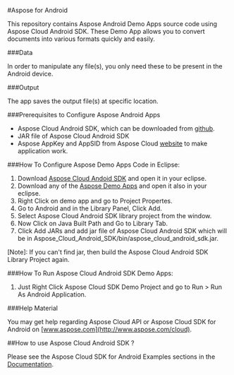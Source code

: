 #Aspose for Android

This repository contains Aspose Android Demo Apps source code using Aspose Cloud Android SDK. 
These Demo App allows you to convert documents into various formats quickly and easily. 

###Data

In order to manipulate any file(s), you only need these to be present in the Android device.

###Output

The app saves the output file(s) at specific location.

###Prerequisites to Configure Aspose Android Apps

- Aspose Cloud Android SDK, which can be downloaded from [github](https://github.com/asposeforcloud/Aspose_Cloud_SDK_For_Android).
- JAR file of Aspose Cloud Android SDK
- Aspose AppKey and AppSID from Aspose Cloud [website](https://cloud.aspose.com) to make application work.

###How To Configure Aspose Demo Apps Code in Eclipse:
1. Download [Aspose Cloud Andoid SDK](https://github.com/asposeforcloud/Aspose_Cloud_SDK_For_Android) and open it in your eclipse.
2. Download any of the [Aspose Demo Apps](https://github.com/asposemarketplace/Aspose_for_Android) and open it also in your eclipse.
3. Right Click on demo app and go to Project Propertes.
4. Go to Android and in the Library Panel, Click Add.
5. Select Aspose Cloud Android SDK library project from the window.
6. Now Click on Java Built Path and Go to Library Tab.
7. Click Add JARs and add jar file of Aspose Cloud Android SDK which will be in Aspose_Cloud_Android_SDK/bin/aspose_cloud_android_sdk.jar.

[Note]: If you can't find jar, then build the Aspose Cloud Android SDK Library Project again.

###How To Run Aspose Cloud Android SDK Demo Apps:
1. Just Right Click Aspose Cloud SDK Demo Project and go to Run > Run As Android Application.

###Help Material

You may get help regarding Aspose Cloud API or Aspose Cloud SDK for Android on [www.aspose.com](http://www.aspose.com/cloud).

##How to use Aspose Cloud Android SDK ?

Please see the Aspose Cloud SDK for Android Examples sections in the [Documentation](http://www.aspose.com/docs).


